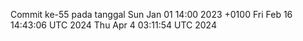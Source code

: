 Commit ke-55 pada tanggal Sun Jan 01 14:00 2023 +0100
Fri Feb 16 14:43:06 UTC 2024
Thu Apr  4 03:11:54 UTC 2024
